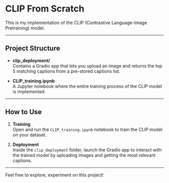 # CLIP From Scratch

This is my implementation of the CLIP (Contrastive Language-Image Pretraining) model.

---

## Project Structure

- **clip_deployment/**  
  Contains a Gradio app that lets you upload an image and returns the top 5 matching captions from a pre-stored captions list.

- **CLIP_training.ipynb**  
  A Jupyter notebook where the entire training process of the CLIP model is implemented.

---

## How to Use

1. **Training**  
   Open and run the `CLIP_training.ipynb` notebook to train the CLIP model on your dataset.

2. **Deployment**  
   Inside the `clip_deployment` folder, launch the Gradio app to interact with the trained model by uploading images and getting the most relevant captions.

---

Feel free to explore, experiment on this project!
